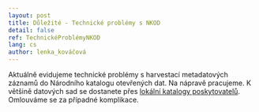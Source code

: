 ```yaml
---
layout: post
title: Důležité - Technické problémy s NKOD
detail: false
ref: TechnickéProblémyNKOD
lang: cs
author: lenka_kováčová
---
```


Aktuálně evidujeme technické problémy s harvestací metadatových záznamů do Národního katalogu otevřených dat.
Na nápravě pracujeme.
K většině datových sad se dostanete přes [lokální katalogy poskytovatelů](https://data.gov.cz/lokální-katalogy). 
Omlouváme se za případné komplikace. 
